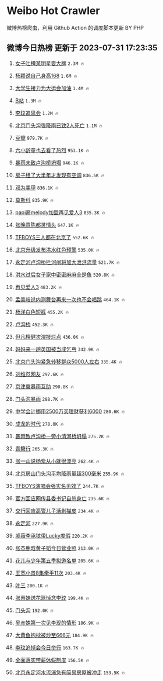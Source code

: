 # Weibo Hot Crawler 



微博热榜爬虫，利用 Github Action 的调度脚本更新 BY PHP 


## 微博今日热榜 更新于 2023-07-31 17:23:35 
1. [女子吐槽某明星耍大牌](https://s.weibo.com/weibo?q=%23%E5%A5%B3%E5%AD%90%E5%90%90%E6%A7%BD%E6%9F%90%E6%98%8E%E6%98%9F%E8%80%8D%E5%A4%A7%E7%89%8C%23&t=31&band_rank=1&Refer=top) `2.3M 🔥` 

1. [杨颖说自己身高168](https://s.weibo.com/weibo?q=%23%E6%9D%A8%E9%A2%96%E8%AF%B4%E8%87%AA%E5%B7%B1%E8%BA%AB%E9%AB%98168%23&t=31&band_rank=2&Refer=top) `1.6M 🔥` 

1. [大学生接力为大运会加油](https://s.weibo.com/weibo?q=%23%E5%A4%A7%E5%AD%A6%E7%94%9F%E6%8E%A5%E5%8A%9B%E4%B8%BA%E5%A4%A7%E8%BF%90%E4%BC%9A%E5%8A%A0%E6%B2%B9%23&t=31&band_rank=3&Refer=top) `1.4M 🔥` 

1. [B站](https://s.weibo.com/weibo?q=B%E7%AB%99&t=31&band_rank=4&Refer=top) `1.3M 🔥` 

1. [李玟追思会](https://s.weibo.com/weibo?q=%E6%9D%8E%E7%8E%9F%E8%BF%BD%E6%80%9D%E4%BC%9A&t=31&band_rank=5&Refer=top) `1.2M 🔥` 

1. [北京门头沟强降雨已致2人死亡](https://s.weibo.com/weibo?q=%23%E5%8C%97%E4%BA%AC%E9%97%A8%E5%A4%B4%E6%B2%9F%E5%BC%BA%E9%99%8D%E9%9B%A8%E5%B7%B2%E8%87%B42%E4%BA%BA%E6%AD%BB%E4%BA%A1%23&t=31&band_rank=6&Refer=top) `1.1M 🔥` 

1. [豆瓣](https://s.weibo.com/weibo?q=%E8%B1%86%E7%93%A3&t=31&band_rank=7&Refer=top) `979.7K 🔥` 

1. [六小龄童也去看了热烈](https://s.weibo.com/weibo?q=%23%E5%85%AD%E5%B0%8F%E9%BE%84%E7%AB%A5%E4%B9%9F%E5%8E%BB%E7%9C%8B%E4%BA%86%E7%83%AD%E7%83%88%23&t=31&band_rank=8&Refer=top) `953.1K 🔥` 

1. [暴雨未致卢沟桥坍塌](https://s.weibo.com/weibo?q=%23%E6%9A%B4%E9%9B%A8%E6%9C%AA%E8%87%B4%E5%8D%A2%E6%B2%9F%E6%A1%A5%E5%9D%8D%E5%A1%8C%23&t=31&band_rank=9&Refer=top) `946.1K 🔥` 

1. [房子租了大半年才发现有空调](https://s.weibo.com/weibo?q=%23%E6%88%BF%E5%AD%90%E7%A7%9F%E4%BA%86%E5%A4%A7%E5%8D%8A%E5%B9%B4%E6%89%8D%E5%8F%91%E7%8E%B0%E6%9C%89%E7%A9%BA%E8%B0%83%23&t=31&band_rank=10&Refer=top) `836.5K 🔥` 

1. [邓为美甲](https://s.weibo.com/weibo?q=%23%E9%82%93%E4%B8%BA%E7%BE%8E%E7%94%B2%23&t=31&band_rank=11&Refer=top) `836.1K 🔥` 

1. [莫斯科](https://s.weibo.com/weibo?q=%E8%8E%AB%E6%96%AF%E7%A7%91&t=31&band_rank=12&Refer=top) `835.9K 🔥` 

1. [papi酱melody加盟再见爱人3](https://s.weibo.com/weibo?q=%23papi%E9%85%B1melody%E5%8A%A0%E7%9B%9F%E5%86%8D%E8%A7%81%E7%88%B1%E4%BA%BA3%23&t=31&band_rank=13&Refer=top) `835.3K 🔥` 

1. [张晚意陈都灵情头](https://s.weibo.com/weibo?q=%23%E5%BC%A0%E6%99%9A%E6%84%8F%E9%99%88%E9%83%BD%E7%81%B5%E6%83%85%E5%A4%B4%23&t=31&band_rank=14&Refer=top) `647.1K 🔥` 

1. [TFBOYS三人都在北京了](https://s.weibo.com/weibo?q=%23TFBOYS%E4%B8%89%E4%BA%BA%E9%83%BD%E5%9C%A8%E5%8C%97%E4%BA%AC%E4%BA%86%23&t=31&band_rank=15&Refer=top) `552.6K 🔥` 

1. [北京升级发布洪水红色预警](https://s.weibo.com/weibo?q=%23%E5%8C%97%E4%BA%AC%E5%8D%87%E7%BA%A7%E5%8F%91%E5%B8%83%E6%B4%AA%E6%B0%B4%E7%BA%A2%E8%89%B2%E9%A2%84%E8%AD%A6%23&t=31&band_rank=16&Refer=top) `535.0K 🔥` 

1. [永定河卢沟桥拦河闸将加大泄洪流量](https://s.weibo.com/weibo?q=%23%E6%B0%B8%E5%AE%9A%E6%B2%B3%E5%8D%A2%E6%B2%9F%E6%A1%A5%E6%8B%A6%E6%B2%B3%E9%97%B8%E5%B0%86%E5%8A%A0%E5%A4%A7%E6%B3%84%E6%B4%AA%E6%B5%81%E9%87%8F%23&t=31&band_rank=17&Refer=top) `521.7K 🔥` 

1. [洪水过后女子家中密密麻麻全是鱼](https://s.weibo.com/weibo?q=%23%E6%B4%AA%E6%B0%B4%E8%BF%87%E5%90%8E%E5%A5%B3%E5%AD%90%E5%AE%B6%E4%B8%AD%E5%AF%86%E5%AF%86%E9%BA%BB%E9%BA%BB%E5%85%A8%E6%98%AF%E9%B1%BC%23&t=31&band_rank=18&Refer=top) `520.8K 🔥` 

1. [再见爱人3](https://s.weibo.com/weibo?q=%E5%86%8D%E8%A7%81%E7%88%B1%E4%BA%BA3&t=31&band_rank=19&Refer=top) `483.2K 🔥` 

1. [孟美岐说内测舞台再来一次也不会唱跳](https://s.weibo.com/weibo?q=%23%E5%AD%9F%E7%BE%8E%E5%B2%90%E8%AF%B4%E5%86%85%E6%B5%8B%E8%88%9E%E5%8F%B0%E5%86%8D%E6%9D%A5%E4%B8%80%E6%AC%A1%E4%B9%9F%E4%B8%8D%E4%BC%9A%E5%94%B1%E8%B7%B3%23&t=31&band_rank=20&Refer=top) `464.1K 🔥` 

1. [杨洋白色短裤](https://s.weibo.com/weibo?q=%23%E6%9D%A8%E6%B4%8B%E7%99%BD%E8%89%B2%E7%9F%AD%E8%A3%A4%23&t=31&band_rank=21&Refer=top) `455.2K 🔥` 

1. [卢沟桥](https://s.weibo.com/weibo?q=%E5%8D%A2%E6%B2%9F%E6%A1%A5&t=31&band_rank=22&Refer=top) `452.3K 🔥` 

1. [但凡檀健次演技烂点](https://s.weibo.com/weibo?q=%23%E4%BD%86%E5%87%A1%E6%AA%80%E5%81%A5%E6%AC%A1%E6%BC%94%E6%8A%80%E7%83%82%E7%82%B9%23&t=31&band_rank=23&Refer=top) `436.0K 🔥` 

1. [妈妈来一趟英国被当成乞丐](https://s.weibo.com/weibo?q=%23%E5%A6%88%E5%A6%88%E6%9D%A5%E4%B8%80%E8%B6%9F%E8%8B%B1%E5%9B%BD%E8%A2%AB%E5%BD%93%E6%88%90%E4%B9%9E%E4%B8%90%23&t=31&band_rank=24&Refer=top) `342.9K 🔥` 

1. [北京门头沟紧急转移群众5000人左右](https://s.weibo.com/weibo?q=%23%E5%8C%97%E4%BA%AC%E9%97%A8%E5%A4%B4%E6%B2%9F%E7%B4%A7%E6%80%A5%E8%BD%AC%E7%A7%BB%E7%BE%A4%E4%BC%975000%E4%BA%BA%E5%B7%A6%E5%8F%B3%23&t=31&band_rank=25&Refer=top) `335.4K 🔥` 

1. [刘维怼网友](https://s.weibo.com/weibo?q=%23%E5%88%98%E7%BB%B4%E6%80%BC%E7%BD%91%E5%8F%8B%23&t=31&band_rank=26&Refer=top) `297.6K 🔥` 

1. [京津冀暴雨互助](https://s.weibo.com/weibo?q=%23%E4%BA%AC%E6%B4%A5%E5%86%80%E6%9A%B4%E9%9B%A8%E4%BA%92%E5%8A%A9%23&t=31&band_rank=27&Refer=top) `290.8K 🔥` 

1. [门头沟暴雨](https://s.weibo.com/weibo?q=%E9%97%A8%E5%A4%B4%E6%B2%9F%E6%9A%B4%E9%9B%A8&t=31&band_rank=28&Refer=top) `288.7K 🔥` 

1. [中学会计挪用2500万买理财获利6000](https://s.weibo.com/weibo?q=%23%E4%B8%AD%E5%AD%A6%E4%BC%9A%E8%AE%A1%E6%8C%AA%E7%94%A82500%E4%B8%87%E4%B9%B0%E7%90%86%E8%B4%A2%E8%8E%B7%E5%88%A96000%23&t=31&band_rank=29&Refer=top) `280.6K 🔥` 

1. [成龙的时代](https://s.weibo.com/weibo?q=%23%E6%88%90%E9%BE%99%E7%9A%84%E6%97%B6%E4%BB%A3%23&t=31&band_rank=30&Refer=top) `278.0K 🔥` 

1. [暴雨致卢沟桥一旁小清河桥坍塌](https://s.weibo.com/weibo?q=%23%E6%9A%B4%E9%9B%A8%E8%87%B4%E5%8D%A2%E6%B2%9F%E6%A1%A5%E4%B8%80%E6%97%81%E5%B0%8F%E6%B8%85%E6%B2%B3%E6%A1%A5%E5%9D%8D%E5%A1%8C%23&t=31&band_rank=31&Refer=top) `275.2K 🔥` 

1. [青簪行](https://s.weibo.com/weibo?q=%E9%9D%92%E7%B0%AA%E8%A1%8C&t=31&band_rank=32&Refer=top) `265.3K 🔥` 

1. [张一山说杨紫从小就很漂亮](https://s.weibo.com/weibo?q=%23%E5%BC%A0%E4%B8%80%E5%B1%B1%E8%AF%B4%E6%9D%A8%E7%B4%AB%E4%BB%8E%E5%B0%8F%E5%B0%B1%E5%BE%88%E6%BC%82%E4%BA%AE%23&t=31&band_rank=33&Refer=top) `262.4K 🔥` 

1. [北京房山门头沟平均降雨量超300毫米](https://s.weibo.com/weibo?q=%23%E5%8C%97%E4%BA%AC%E6%88%BF%E5%B1%B1%E9%97%A8%E5%A4%B4%E6%B2%9F%E5%B9%B3%E5%9D%87%E9%99%8D%E9%9B%A8%E9%87%8F%E8%B6%85300%E6%AF%AB%E7%B1%B3%23&t=31&band_rank=34&Refer=top) `255.9K 🔥` 

1. [TFBOYS演唱会强实名见效了](https://s.weibo.com/weibo?q=%23TFBOYS%E6%BC%94%E5%94%B1%E4%BC%9A%E5%BC%BA%E5%AE%9E%E5%90%8D%E8%A7%81%E6%95%88%E4%BA%86%23&t=31&band_rank=35&Refer=top) `244.7K 🔥` 

1. [官方回应网传县委书记自杀身亡](https://s.weibo.com/weibo?q=%23%E5%AE%98%E6%96%B9%E5%9B%9E%E5%BA%94%E7%BD%91%E4%BC%A0%E5%8E%BF%E5%A7%94%E4%B9%A6%E8%AE%B0%E8%87%AA%E6%9D%80%E8%BA%AB%E4%BA%A1%23&t=31&band_rank=36&Refer=top) `235.6K 🔥` 

1. [交行回应高管儿子活剥猫皮](https://s.weibo.com/weibo?q=%23%E4%BA%A4%E8%A1%8C%E5%9B%9E%E5%BA%94%E9%AB%98%E7%AE%A1%E5%84%BF%E5%AD%90%E6%B4%BB%E5%89%A5%E7%8C%AB%E7%9A%AE%23&t=31&band_rank=37&Refer=top) `234.4K 🔥` 

1. [永定河](https://s.weibo.com/weibo?q=%E6%B0%B8%E5%AE%9A%E6%B2%B3&t=31&band_rank=38&Refer=top) `227.9K 🔥` 

1. [戚薇李承铉带Lucky度假](https://s.weibo.com/weibo?q=%23%E6%88%9A%E8%96%87%E6%9D%8E%E6%89%BF%E9%93%89%E5%B8%A6Lucky%E5%BA%A6%E5%81%87%23&t=31&band_rank=39&Refer=top) `220.2K 🔥` 

1. [张杰鹿晗黄子韬今日营业照](https://s.weibo.com/weibo?q=%23%E5%BC%A0%E6%9D%B0%E9%B9%BF%E6%99%97%E9%BB%84%E5%AD%90%E9%9F%AC%E4%BB%8A%E6%97%A5%E8%90%A5%E4%B8%9A%E7%85%A7%23&t=31&band_rank=40&Refer=top) `213.0K 🔥` 

1. [花儿与少年第五季拟邀名单](https://s.weibo.com/weibo?q=%23%E8%8A%B1%E5%84%BF%E4%B8%8E%E5%B0%91%E5%B9%B4%E7%AC%AC%E4%BA%94%E5%AD%A3%E6%8B%9F%E9%82%80%E5%90%8D%E5%8D%95%23&t=31&band_rank=41&Refer=top) `205.6K 🔥` 

1. [王宽小景8集牵手11次](https://s.weibo.com/weibo?q=%23%E7%8E%8B%E5%AE%BD%E5%B0%8F%E6%99%AF8%E9%9B%86%E7%89%B5%E6%89%8B11%E6%AC%A1%23&t=31&band_rank=42&Refer=top) `203.4K 🔥` 

1. [叶三](https://s.weibo.com/weibo?q=%E5%8F%B6%E4%B8%89&t=31&band_rank=43&Refer=top) `200.1K 🔥` 

1. [张惠妹送花篮悼念李玟](https://s.weibo.com/weibo?q=%23%E5%BC%A0%E6%83%A0%E5%A6%B9%E9%80%81%E8%8A%B1%E7%AF%AE%E6%82%BC%E5%BF%B5%E6%9D%8E%E7%8E%9F%23&t=31&band_rank=44&Refer=top) `199.4K 🔥` 

1. [门头沟](https://s.weibo.com/weibo?q=%E9%97%A8%E5%A4%B4%E6%B2%9F&t=31&band_rank=45&Refer=top) `192.0K 🔥` 

1. [吴彦姝第一次见李现的情形](https://s.weibo.com/weibo?q=%23%E5%90%B4%E5%BD%A6%E5%A7%9D%E7%AC%AC%E4%B8%80%E6%AC%A1%E8%A7%81%E6%9D%8E%E7%8E%B0%E7%9A%84%E6%83%85%E5%BD%A2%23&t=31&band_rank=46&Refer=top) `186.9K 🔥` 

1. [大黄鱼抱枕被炒至666元](https://s.weibo.com/weibo?q=%23%E5%A4%A7%E9%BB%84%E9%B1%BC%E6%8A%B1%E6%9E%95%E8%A2%AB%E7%82%92%E8%87%B3666%E5%85%83%23&t=31&band_rank=47&Refer=top) `184.9K 🔥` 

1. [李玟追悼会今日举行](https://s.weibo.com/weibo?q=%23%E6%9D%8E%E7%8E%9F%E8%BF%BD%E6%82%BC%E4%BC%9A%E4%BB%8A%E6%97%A5%E4%B8%BE%E8%A1%8C%23&t=31&band_rank=48&Refer=top) `163.7K 🔥` 

1. [全面落实带薪休假制度](https://s.weibo.com/weibo?q=%23%E5%85%A8%E9%9D%A2%E8%90%BD%E5%AE%9E%E5%B8%A6%E8%96%AA%E4%BC%91%E5%81%87%E5%88%B6%E5%BA%A6%23&t=31&band_rank=49&Refer=top) `156.5K 🔥` 

1. [北京永定河水流湍急有简易房屋被冲走](https://s.weibo.com/weibo?q=%23%E5%8C%97%E4%BA%AC%E6%B0%B8%E5%AE%9A%E6%B2%B3%E6%B0%B4%E6%B5%81%E6%B9%8D%E6%80%A5%E6%9C%89%E7%AE%80%E6%98%93%E6%88%BF%E5%B1%8B%E8%A2%AB%E5%86%B2%E8%B5%B0%23&t=31&band_rank=50&Refer=top) `153.5K 🔥` 

